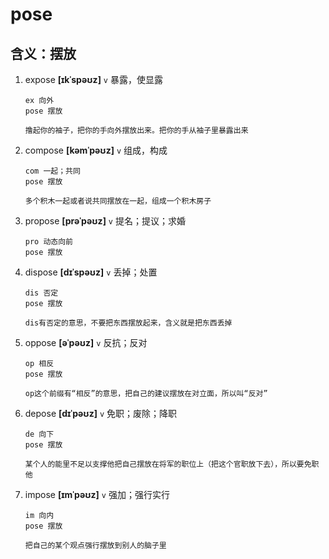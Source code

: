 # pose

## 含义：摆放

1. expose **[ɪkˈspəʊz]** `v` 暴露，使显露

   ```
   ex 向外
   pose 摆放

   撸起你的袖子，把你的手向外摆放出来。把你的手从袖子里暴露出来
   ```

2. compose **[kəmˈpəʊz]** `v` 组成，构成

   ```
   com 一起；共同
   pose 摆放

   多个积木一起或者说共同摆放在一起，组成一个积木房子
   ```

3. propose **[prəˈpəʊz]** `v` 提名；提议；求婚

   ```
   pro 动态向前
   pose 摆放
   ```

4. dispose **[dɪˈspəʊz]** `v` 丢掉；处置

   ```
   dis 否定
   pose 摆放

   dis有否定的意思，不要把东西摆放起来，含义就是把东西丢掉
   ```

5. oppose **[əˈpəʊz]** `v` 反抗；反对

   ```
   op 相反
   pose 摆放

   op这个前缀有“相反”的意思，把自己的建议摆放在对立面，所以叫“反对”
   ```

6. depose **[dɪˈpəʊz]** `v` 免职；废除；降职

   ```
   de 向下
   pose 摆放

   某个人的能里不足以支撑他把自己摆放在将军的职位上（把这个官职放下去），所以要免职他
   ```

7. impose **[ɪmˈpəʊz]** `v` 强加；强行实行

   ```
   im 向内
   pose 摆放

   把自己的某个观点强行摆放到别人的脑子里
   ```
